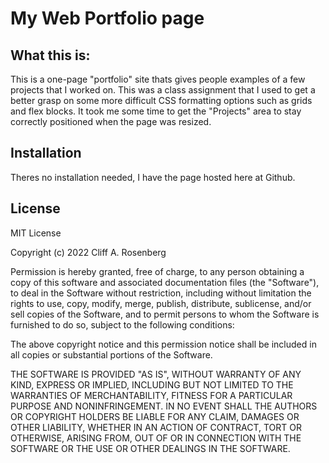 # My Web Portfolio page

## What this is:

This is a one-page "portfolio" site thats gives people examples of a few projects that I worked on. This was a class assignment that I used to get a better grasp on some more difficult CSS formatting options such as grids and flex blocks. It took me some time to get the "Projects" area to stay correctly positioned when the page was resized.

## Installation

Theres no installation needed, I have the page hosted here at Github.

## License

MIT License

Copyright (c) 2022 Cliff A. Rosenberg

Permission is hereby granted, free of charge, to any person obtaining a copy
of this software and associated documentation files (the "Software"), to deal
in the Software without restriction, including without limitation the rights
to use, copy, modify, merge, publish, distribute, sublicense, and/or sell
copies of the Software, and to permit persons to whom the Software is
furnished to do so, subject to the following conditions:

The above copyright notice and this permission notice shall be included in all
copies or substantial portions of the Software.

THE SOFTWARE IS PROVIDED "AS IS", WITHOUT WARRANTY OF ANY KIND, EXPRESS OR
IMPLIED, INCLUDING BUT NOT LIMITED TO THE WARRANTIES OF MERCHANTABILITY,
FITNESS FOR A PARTICULAR PURPOSE AND NONINFRINGEMENT. IN NO EVENT SHALL THE
AUTHORS OR COPYRIGHT HOLDERS BE LIABLE FOR ANY CLAIM, DAMAGES OR OTHER
LIABILITY, WHETHER IN AN ACTION OF CONTRACT, TORT OR OTHERWISE, ARISING FROM,
OUT OF OR IN CONNECTION WITH THE SOFTWARE OR THE USE OR OTHER DEALINGS IN THE
SOFTWARE.
